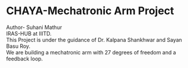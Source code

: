 # CHAYA-Mechatronic Arm Project<br>
Author- Suhani Mathur<br>
IRAS-HUB at IIITD.<br>
This Project is under the guidance of Dr. Kalpana Shankhwar and Sayan Basu Roy.<br>
We are building a mechatronic arm with 27 degrees of freedom and a feedback loop.
